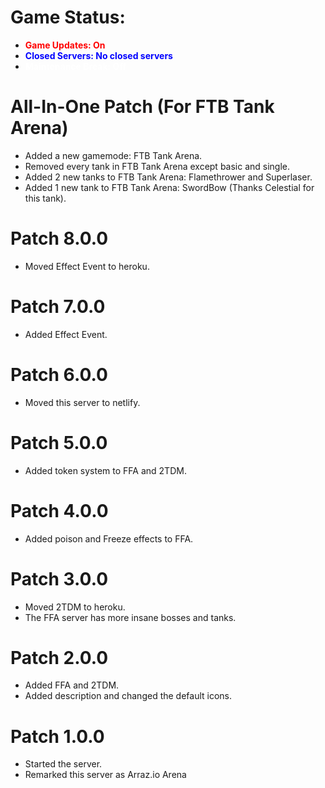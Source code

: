 # Game Status:
- <b style="color:red">Game Updates: On</b>
- <b style="color:blue">Closed Servers: No closed servers</b>
- <b style="color:white">Maintenance Break: Off</b>



# All-In-One Patch (For FTB Tank Arena)
- Added a new gamemode: FTB Tank Arena.
- Removed every tank in FTB Tank Arena except basic and single.
- Added 2 new tanks to FTB Tank Arena: Flamethrower and Superlaser.
- Added 1 new tank to FTB Tank Arena: SwordBow (Thanks Celestial for this tank).
# Patch 8.0.0
- Moved Effect Event to heroku.
# Patch 7.0.0
- Added Effect Event.
# Patch 6.0.0
- Moved this server to netlify.
# Patch 5.0.0
- Added token system to FFA and 2TDM.
# Patch 4.0.0 
- Added poison and Freeze effects to FFA.
# Patch 3.0.0
- Moved 2TDM to heroku.
- The FFA server has more insane bosses and tanks.
# Patch 2.0.0
- Added FFA and 2TDM.
- Added description and changed the default icons.
# Patch 1.0.0
- Started the server.
- Remarked this server as Arraz.io Arena
